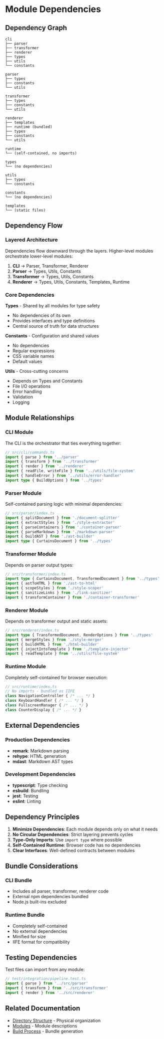 # Module Dependencies

## Dependency Graph

```
cli
├── parser
├── transformer
├── renderer
├── types
├── utils
└── constants

parser
├── types
├── constants
└── utils

transformer
├── types
├── constants
└── utils

renderer
├── templates
├── runtime (bundled)
├── types
├── constants
└── utils

runtime
└── (self-contained, no imports)

types
└── (no dependencies)

utils
├── types
└── constants

constants
└── (no dependencies)

templates
└── (static files)
```

## Dependency Flow

### Layered Architecture

Dependencies flow downward through the layers. Higher-level modules orchestrate lower-level modules:

1. **CLI** → Parser, Transformer, Renderer
2. **Parser** → Types, Utils, Constants
3. **Transformer** → Types, Utils, Constants
4. **Renderer** → Types, Utils, Constants, Templates, Runtime

### Core Dependencies

**Types** - Shared by all modules for type safety
- No dependencies of its own
- Provides interfaces and type definitions
- Central source of truth for data structures

**Constants** - Configuration and shared values
- No dependencies
- Regular expressions
- CSS variable names
- Default values

**Utils** - Cross-cutting concerns
- Depends on Types and Constants
- File I/O operations
- Error handling
- Validation
- Logging

## Module Relationships

### CLI Module
The CLI is the orchestrator that ties everything together:

```typescript
// src/cli/commands.ts
import { parse } from '../parser'
import { transform } from '../transformer'
import { render } from '../renderer'
import { readFile, writeFile } from '../utils/file-system'
import { handleError } from '../utils/error-handler'
import type { BuildOptions } from '../types'
```

### Parser Module
Self-contained parsing logic with minimal dependencies:

```typescript
// src/parser/index.ts
import { splitDocument } from './document-splitter'
import { extractStyles } from './style-extractor'
import { parseContainers } from './container-parser'
import { parseMarkdown } from './markdown-parser'
import { buildAST } from './ast-builder'
import type { CurtainsDocument } from '../types'
```

### Transformer Module
Depends on parser output types:

```typescript
// src/transformer/index.ts
import type { CurtainsDocument, TransformedDocument } from '../types'
import { astToHTML } from './ast-to-html'
import { scopeStyles } from './style-scoper'
import { sanitizeLinks } from './link-sanitizer'
import { transformContainer } from './container-transformer'
```

### Renderer Module
Depends on transformer output and static assets:

```typescript
// src/renderer/index.ts
import type { TransformedDocument, RenderOptions } from '../types'
import { mergeStyles } from './style-merger'
import { buildHTML } from './html-builder'
import { injectIntoTemplate } from './template-injector'
import { readTemplate } from '../utils/file-system'
```

### Runtime Module
Completely self-contained for browser execution:

```typescript
// src/runtime/index.ts
// No imports - bundled as IIFE
class NavigationController { /* ... */ }
class KeyboardHandler { /* ... */ }
class FullscreenManager { /* ... */ }
class CounterDisplay { /* ... */ }
```

## External Dependencies

### Production Dependencies
- **remark**: Markdown parsing
- **rehype**: HTML generation
- **mdast**: Markdown AST types

### Development Dependencies
- **typescript**: Type checking
- **esbuild**: Bundling
- **jest**: Testing
- **eslint**: Linting

## Dependency Principles

1. **Minimize Dependencies**: Each module depends only on what it needs
2. **No Circular Dependencies**: Strict layering prevents cycles
3. **Type-Only Imports**: Use `import type` where possible
4. **Self-Contained Runtime**: Browser code has no dependencies
5. **Clear Interfaces**: Well-defined contracts between modules

## Bundle Considerations

### CLI Bundle
- Includes all parser, transformer, renderer code
- External npm dependencies bundled
- Node.js built-ins excluded

### Runtime Bundle
- Completely self-contained
- No external dependencies
- Minified for size
- IIFE format for compatibility

## Testing Dependencies

Test files can import from any module:

```typescript
// test/integration/pipeline.test.ts
import { parse } from '../src/parser'
import { transform } from '../src/transformer'
import { render } from '../src/renderer'
```

## Related Documentation

- [Directory Structure](./directory-structure.md) - Physical organization
- [Modules](./modules.md) - Module descriptions
- [Build Process](./build-process.md) - Bundle generation